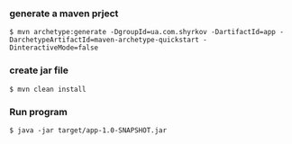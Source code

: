 ### generate a maven prject ###
`$ mvn archetype:generate -DgroupId=ua.com.shyrkov -DartifactId=app -DarchetypeArtifactId=maven-archetype-quickstart -DinteractiveMode=false`
### create jar file ###
`$ mvn clean install`
### Run program ###
`$ java -jar target/app-1.0-SNAPSHOT.jar `